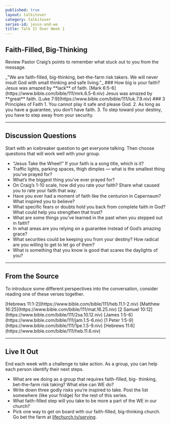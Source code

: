 ```yaml
---
published: true
layout: talkitover
category: talkitover
series-id: jesus-and-we
title: Talk It Over Week 1
---
```


## Faith-Filled, Big-Thinking
<p class="lead">Review Pastor Craig’s points to remember what stuck out to you from the message.</p> 
_"We are faith-filled, big-thinking, bet-the-farm risk takers. We will never insult God with small thinking and safe living."_  
### How big is your faith?  
Jesus was amazed by **lack** of faith.  
[Mark 6:5-6](https://www.bible.com/bible/111/mrk.6.5-6.niv)  
Jesus was amazed by **great** faith.  
[Luke 7:9](https://www.bible.com/bible/111/luk.7.9.niv)  
### 3 Principles of Faith  
1. You cannot play it safe and please God.  
2. As long as you have a guarantee, you don’t have faith.  
3. To step toward your destiny, you have to step away from your security.  

* * *

## Discussion Questions
<p class="lead">Start with an icebreaker question to get everyone talking. Then choose questions that will work well with your group.</p>

* “Jesus Take the Wheel!” If your faith is a song title, which is it?
* Traffic lights, parking spaces, thigh dimples — what is the smallest thing you’ve prayed for?
* What’s the biggest thing you’ve ever prayed for?
* On Craig’s 1-10 scale, how did you rate your faith? Share what caused you to rate your faith that way.
* Have you ever had a moment of faith like the centurion in Capernaum? What inspired you to believe?
* What specific fears or doubts hold you back from complete faith in God? What could help you strengthen that trust?
* What are some things you’ve learned in the past when you stepped out in faith?
* In what areas are you relying on a guarantee instead of God’s amazing grace?
* What securities could be keeping you from your destiny? How radical are you willing to get to let go of them?
* What is something that you know is good that scares the daylights of you?

* * *

## From the Source
<p class="lead">To introduce some different perspectives into the conversation, consider reading one of these verses together.</p>
[Hebrews 11:1-2](https://www.bible.com/bible/111/heb.11.1-2.niv)  
[Matthew 16:25](https://www.bible.com/bible/111/mat.16.25.niv)  
[2 Samuel 10:12](https://www.bible.com/bible/111/2sa.10.12.niv)  
[James 1:5-6](https://www.bible.com/bible/111/jam.1.5-6.niv)  
[1 Peter 1:5-9](https://www.bible.com/bible/111/1pe.1.5-9.niv)  
[Hebrews 11:6](https://www.bible.com/bible/111/heb.11.6.niv)

* * *

## Live It Out
<p class="lead">End each week with a challenge to take action. As a group, you can help each person identify their next steps.</p>

* What are we doing as a group that requires faith-filled, big- thinking, bet-the-farm risk taking? What else can WE do?
* Write down three godly risks you’re inspired to take. Post the list somewhere (like your fridge) for the rest of this series.
* What faith-filled step will you take to be more a part of the WE in our church?
* Pick one way to get on board with our faith-filled, big-thinking church. Go bet the farm at [lifechurch.tv/serving](http://www.lifechurch.tv/serving).
